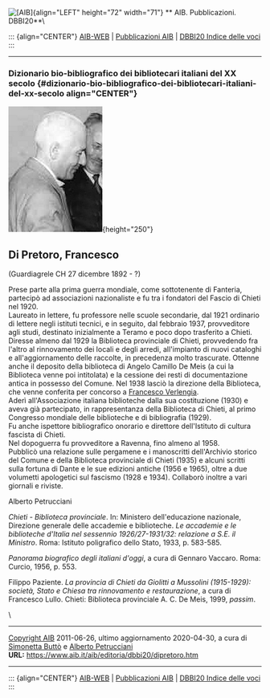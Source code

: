 ![\[AIB\]](/aib/wi/aibv72.gif){align="LEFT" height="72" width="71"}
** AIB. Pubblicazioni. DBBI20**\

::: {align="CENTER"}
[AIB-WEB](/) \| [Pubblicazioni AIB](/pubblicazioni/) \| [DBBI20 Indice
delle voci](dbbi20.htm)
:::

------------------------------------------------------------------------

### Dizionario bio-bibliografico dei bibliotecari italiani del XX secolo {#dizionario-bio-bibliografico-dei-bibliotecari-italiani-del-xx-secolo align="CENTER"}

![\[Ritratto\]](dipretoro.jpg){height="250"}

## Di Pretoro, Francesco

(Guardiagrele CH 27 dicembre 1892 - ?)

Prese parte alla prima guerra mondiale, come sottotenente di Fanteria,
partecipò ad associazioni nazionaliste e fu tra i fondatori del Fascio
di Chieti nel 1920.\
Laureato in lettere, fu professore nelle scuole secondarie, dal 1921
ordinario di lettere negli istituti tecnici, e in seguito, dal febbraio
1937, provveditore agli studi, destinato inizialmente a Teramo e poco
dopo trasferito a Chieti.\
Diresse almeno dal 1929 la Biblioteca provinciale di Chieti, provvedendo
fra l\'altro al rinnovamento dei locali e degli arredi, all\'impianto di
nuovi cataloghi e all\'aggiornamento delle raccolte, in precedenza molto
trascurate. Ottenne anche il deposito della biblioteca di Angelo Camillo
De Meis (a cui la Biblioteca venne poi intitolata) e la cessione dei
resti di documentazione antica in possesso del Comune. Nel 1938 lasciò
la direzione della Biblioteca, che venne conferita per concorso a
[Francesco Verlengia](verlengia.htm).\
Aderì all\'Associazione italiana biblioteche dalla sua costituzione
(1930) e aveva già partecipato, in rappresentanza della Biblioteca di
Chieti, al primo Congresso mondiale delle biblioteche e di bibliografia
(1929).\
Fu anche ispettore bibliografico onorario e direttore dell\'Istituto di
cultura fascista di Chieti.\
Nel dopoguerra fu provveditore a Ravenna, fino almeno al 1958.\
Pubblicò una relazione sulle pergamene e i manoscritti dell\'Archivio
storico del Comune e della Biblioteca provinciale di Chieti (1935) e
alcuni scritti sulla fortuna di Dante e le sue edizioni antiche (1956 e
1965), oltre a due volumetti apologetici sul fascismo (1928 e 1934).
Collaborò inoltre a vari giornali e riviste.

Alberto Petrucciani

*Chieti - Biblioteca provinciale*. In: Ministero dell\'educazione
nazionale, Direzione generale delle accademie e biblioteche. *Le
accademie e le biblioteche d\'Italia nel sessennio 1926/27-1931/32:
relazione a S.E. il Ministro*. Roma: Istituto poligrafico dello Stato,
1933, p. 583-585.

*Panorama biografico degli italiani d\'oggi*, a cura di Gennaro Vaccaro.
Roma: Curcio, 1956, p. 553.

Filippo Paziente. *La provincia di Chieti da Giolitti a Mussolini
(1915-1929): società, Stato e Chiesa tra rinnovamento e restaurazione*,
a cura di Francesco Lullo. Chieti: Biblioteca provinciale A. C. De Meis,
1999, *passim*.

\

------------------------------------------------------------------------

[Copyright AIB](/su-questo-sito/dichiarazione-di-copyright-aib-web/)
2011-06-26, ultimo aggiornamento 2020-04-30, a cura di [Simonetta
Buttò](/aib/redazione3.htm) e [Alberto
Petrucciani](/su-questo-sito/redazione-aib-web/)\
**URL:** https://www.aib.it/aib/editoria/dbbi20/dipretoro.htm

------------------------------------------------------------------------

::: {align="CENTER"}
[AIB-WEB](/) \| [Pubblicazioni AIB](/pubblicazioni/) \| [DBBI20 Indice
delle voci](dbbi20.htm)
:::
